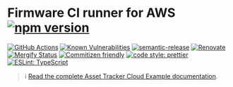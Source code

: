 # Firmware CI runner for AWS [![npm version](https://img.shields.io/npm/v/@nordicsemiconductor/firmware-ci-runner-aws.svg)](https://www.npmjs.com/package/@nordicsemiconductor/firmware-ci-runner-aws)

[![GitHub Actions](https://github.com/NordicSemiconductor/cloud-aws-firmware-ci-runner-js/workflows/Test%20and%20Release/badge.svg)](https://github.com/NordicSemiconductor/cloud-aws-firmware-ci-runner-js/actions)
[![Known Vulnerabilities](https://snyk.io/test/github/NordicSemiconductor/cloud-aws-firmware-ci-runner-js/badge.svg?targetFile=package.json)](https://snyk.io/test/github/NordicSemiconductor/cloud-aws-firmware-ci-runner-js?targetFile=package.json)
[![semantic-release](https://img.shields.io/badge/%20%20%F0%9F%93%A6%F0%9F%9A%80-semantic--release-e10079.svg)](https://github.com/semantic-release/semantic-release)
[![Renovate](https://img.shields.io/badge/renovate-enabled-brightgreen.svg)](https://renovatebot.com)
[![Mergify Status](https://img.shields.io/endpoint.svg?url=https://gh.mergify.io/badges/NordicSemiconductor/cloud-aws-firmware-ci-runner-js)](https://mergify.io)
[![Commitizen friendly](https://img.shields.io/badge/commitizen-friendly-brightgreen.svg)](http://commitizen.github.io/cz-cli/)
[![code style: prettier](https://img.shields.io/badge/code_style-prettier-ff69b4.svg)](https://github.com/prettier/prettier/)
[![ESLint: TypeScript](https://img.shields.io/badge/ESLint-TypeScript-blue.svg)](https://github.com/typescript-eslint/typescript-eslint)

> :information_source:
> [Read the complete Asset Tracker Cloud Example documentation](https://nordicsemiconductor.github.io/asset-tracker-cloud-docs/).

